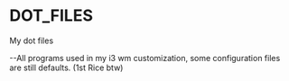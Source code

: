 # DOT_FILES
My dot files

--All programs used in my i3 wm customization, some configuration files are still defaults.
(1st Rice btw)

